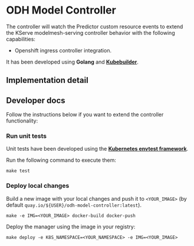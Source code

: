 # ODH Model Controller

The controller will watch the Predictor custom resource events to
extend the KServe modelmesh-serving controller behavior with the following
capabilities:

- Openshift ingress controller integration.

It has been developed using **Golang** and
**[Kubebuilder](https://book.kubebuilder.io/quick-start.html)**.

## Implementation detail



## Developer docs

Follow the instructions below if you want to extend the controller
functionality:

### Run unit tests

Unit tests have been developed using the [**Kubernetes envtest
framework**](https://pkg.go.dev/sigs.k8s.io/controller-runtime/pkg/envtest).

Run the following command to execute them:

```shell
make test
```

### Deploy local changes

Build a new image with your local changes and push it to `<YOUR_IMAGE>` (by
default `quay.io/${USER}/odh-model-controller:latest`).

```shell
make -e IMG=<YOUR_IMAGE> docker-build docker-push
```

Deploy the manager using the image in your registry:

```shell
make deploy -e K8S_NAMESPACE=<YOUR_NAMESPACE> -e IMG=<YOUR_IMAGE>
```